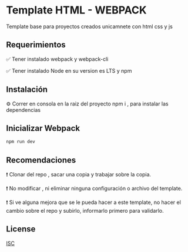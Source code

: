 # Template HTML - WEBPACK

Template base para proyectos creados unicamnete con html css y js

## Requerimientos

✅   Tener instalado webpack y webpack-cli

✅   Tener instalado Node  en su version es LTS y npm

## Instalación

⚙️ Correr en consola en la raiz del proyecto npm i , para instalar las dependencias


## Inicializar Webpack

```bash
npm run dev
```

## Recomendaciones

❗️ Clonar del repo , sacar una copia y trabajar sobre la copia.

❗️ No modificar , ni eliminar ninguna configuración o archivo del template.

❗️ Si ve alguna mejora que se le pueda hacer a este template, no hacer el cambio sobre el repo y subirlo, informarlo primero para validarlo.


## License
[ISC](https://choosealicense.com/licenses/isc/)